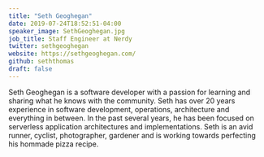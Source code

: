 ```yaml
---
title: "Seth Geoghegan"
date: 2019-07-24T18:52:51-04:00
speaker_image: SethGeoghegan.jpg
job_title: Staff Engineer at Nerdy
twitter: sethgeoghegan
website: https://sethgeoghegan.com/
github: seththomas
draft: false
---
```


Seth Geoghegan is a software developer with a passion for learning and sharing what he knows with the community.  Seth has over 20 years experience in software development, operations, architecture and everything in between.  In the past several years, he has been focused on serverless application architectures and implementations. Seth is an avid runner, cyclist, photographer, gardener and is working towards perfecting his hommade pizza recipe.